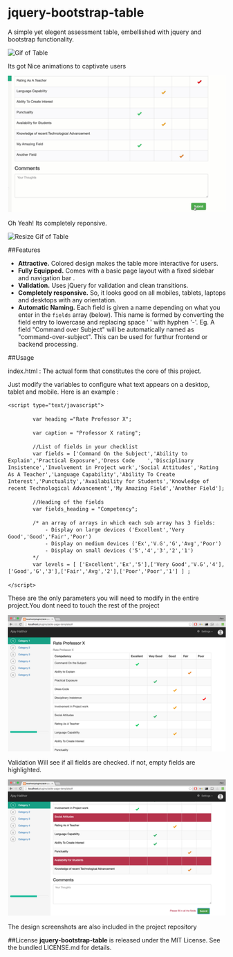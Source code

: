 # jquery-bootstrap-table

A simple yet elegent assessment table, embellished with jquery and bootstrap functionality.

![Gif of Table](/gifs/normal.gif?raw=true "Normal view")

Its got Nice animations to captivate users 

![Validation Gif of Table](/gifs/validation.gif?raw=true "Normal view")

Oh Yeah! Its completely reponsive.

![Resize Gif of Table](/gifs/resize.gif?raw=true "Normal view")

##Features

- **Attractive.** Colored design makes the table more interactive for users.
- **Fully Equipped.** Comes with a basic page layout with a fixed sidebar and navigation bar .
- **Validation.** Uses jQuery for validation and clean transitions.
- **Completely responsive.** So, it looks good on all mobiles, tablets, laptops and desktops with any orientation.
- **Automatic Naming.** Each field is given a name depending on what you enter in the `fields` array (below). This name is formed by converting the field entry to lowercase and replacing space ' ' with hyphen '-'. Eg. A field "Command over Subject" will be automatically named as "command-over-subject". This can be used for furthur frontend or backend processing.

##Usage

index.html : The actual form that constitutes the core of this project.

Just modify the variables to configure what text appears on a desktop, tablet and mobile. Here is an example :

```
<script type="text/javascript">

		var heading ="Rate Professor X";

		var caption = "Professor X rating";

		//List of fields in your checklist
		var fields = ['Command On the Subject','Ability to Explain','Practical Exposure','Dress Code	','Disciplinary Insistence','Involvement in Project work','Social Attitudes','Rating As A Teacher','Language Capability','Ability To Create Interest','Punctuality','Availability for Students','Knowledge of recent Technological Advancement','My Amazing Field','Another Field'];

		//Heading of the fields
		var fields_heading = "Competency";

		/* an array of arrays in which each sub array has 3 fields:
			- Display on large devices ('Excellent','Very Good','Good','Fair','Poor')
			- Display on medium devices ('Ex','V.G','G','Avg','Poor')
			- Display on small devices ('5','4','3','2','1')
		*/
		var levels = [ ['Excellent','Ex','5'],['Very Good','V.G','4'],['Good','G','3'],['Fair','Avg','2'],['Poor','Poor','1'] ] ;

</script>

```
These are the only parameters you will need to modify in the entire project.You dont need to touch the rest of the project
		


![Screenshot of Table](/screenshots/desktop/normal.png?raw=true "Normal view")

Validation Will see if all fields are checked. if not, empty fields are highlighted.

![Screenshot of Table and Validation](/screenshots/desktop/validation.png?raw=true "Nice looks for Validation")

The design screenshots are also included in the project repository

##License
**jquery-bootstrap-table** is released under the MIT License. See the bundled LICENSE.md for details.
